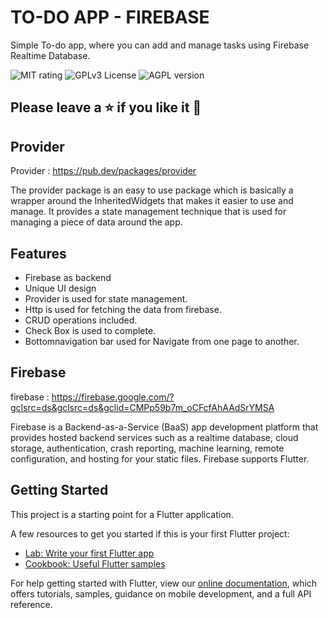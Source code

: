 
# TO-DO APP - FIREBASE

Simple To-do app, where you can add and manage tasks using Firebase Realtime Database.

  
![MIT rating](https://img.shields.io/amo/rating/re?label=rating&style=plastic)
![GPLv3 License](https://img.shields.io/badge/License-GPL%20v3-yellow.svg)
![AGPL version](https://img.shields.io/amo/v/v?label=version&style=plastic)


## Please leave a ⭐ if you like it 💜



## Provider

Provider : https://pub.dev/packages/provider

The provider package is an easy to use package which is basically a wrapper around the InheritedWidgets that makes it easier to use and manage. It provides a state management technique that is used for managing a piece of data around the app.



## Features

- Firebase as backend
- Unique UI design
- Provider is used for state management.
- Http is used for fetching the data from firebase.
- CRUD operations included.
- Check Box is used to complete.
- Bottomnavigation bar used for Navigate from one page to another.

## Firebase

firebase : https://firebase.google.com/?gclsrc=ds&gclsrc=ds&gclid=CMPp59b7m_oCFcfAhAAdSrYMSA

Firebase is a Backend-as-a-Service (BaaS) app development platform that provides hosted backend services such as a realtime database, cloud storage, authentication, crash reporting, machine learning, remote configuration, and hosting for your static files. Firebase supports Flutter.

## Getting Started

This project is a starting point for a Flutter application.

A few resources to get you started if this is your first Flutter project:

- [Lab: Write your first Flutter app](https://flutter.dev/docs/get-started/codelab)
- [Cookbook: Useful Flutter samples](https://flutter.dev/docs/cookbook)

For help getting started with Flutter, view our
[online documentation](https://flutter.dev/docs), which offers tutorials,
samples, guidance on mobile development, and a full API reference.
